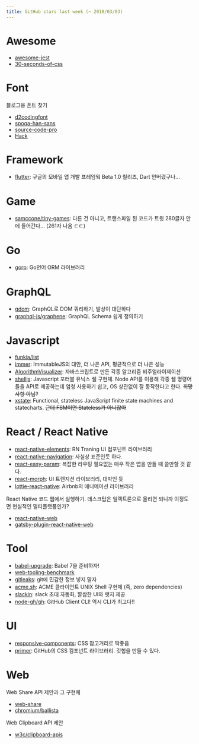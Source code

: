 ```yaml
---
title: GitHub stars last week (~ 2018/03/03)
---
```


# Awesome
- [awesome-jest](https://github.com/jest-community/awesome-jest)
- [30-seconds-of-css](https://github.com/atomiks/30-seconds-of-css)

# Font
블로그용 폰트 찾기
- [d2codingfont](https://github.com/naver/d2codingfont)
- [spoqa-han-sans](https://github.com/spoqa/spoqa-han-sans)
- [source-code-pro](https://github.com/adobe-fonts/source-code-pro)
- [Hack](https://github.com/source-foundry/Hack)

# Framework
- [flutter](https://github.com/flutter/flutter): 구글의 모바일 앱 개발 프레임웍 Beta 1.0 릴리즈, Dart 안버렸구나...

# Game
- [samccone/tiny-games](https://github.com/samccone/tiny-games): 다른 건 아니고, 트랜스파일 된 코드가 트윗 280글자 안에 들어간다... (261자 나옴 ㄷㄷ)

# Go
- [gorp](https://github.com/go-gorp/gorp): Go언어 ORM 라이브러리

# GraphQL
- [gdom](https://github.com/syrusakbary/gdom): GraphQL로 DOM 쿼리하기, 발상이 대단하다
- [graphql-js/graphene](https://github.com/graphql-js/graphene): GraphQL Schema 쉽게 정의하기

# Javascript
- [funkia/list](https://github.com/funkia/list)
- [immer](https://github.com/mweststrate/immer): ImmutableJS의 대안, 더 나은 API, 평균적으로 더 나은 성능
- [AlgorithmVisualizer](https://github.com/parkjs814/AlgorithmVisualizer): 자바스크립트로 만든 각종 알고리즘 비주얼라이제이션
- [shelljs](https://github.com/shelljs/shelljs): Javascript 포터블 유닉스 쉘 구현체. Node API를 이용해 각종 쉘 명령어들을 API로 제공하는데 엄청 사용하기 쉽고, OS 상관없이 잘 동작한다고 한다. ~~희망사항 아님?~~
- [xstate](https://github.com/davidkpiano/xstate): Functional, stateless JavaScript finite state machines and statecharts. ~~근데 FSM이면 Stateless가 아니잖아~~

# React / React Native
- [react-native-elements](https://github.com/react-native-training/react-native-elements): RN Traning UI 컴포넌트 라이브러리
- [react-native-navigation](https://github.com/wix/react-native-navigation): 사실상 표준인듯 하다.
- [react-easy-param](https://github.com/solkimicreb/react-easy-params): 복잡한 라우팅 필요없는 매우 작은 앱을 만들 때 쓸만할 것 같다.
- [react-morph](https://github.com/brunnolou/react-morph): UI 트랜지션 라이브러리, 대박인 듯
- [lottie-react-native](https://github.com/airbnb/lottie-react-native): Airbnb의 애니메이션 라이브러리

React Native 코드 웹에서 실행하기. 데스크탑은 일렉트론으로 올리면 되니까 이정도면 현실적인 멀티플랫폼인가?
- [react-native-web](https://github.com/necolas/react-native-web)
- [gatsby-plugin-react-native-web](https://github.com/slorber/gatsby-plugin-react-native-web)

# Tool
- [babel-upgrade](https://github.com/babel/babel-upgrade): Babel 7을 준비하자!
- [web-tooling-benchmark](https://github.com/v8/web-tooling-benchmark)
- [gitleaks](https://github.com/zricethezav/gitleaks): git에 민감한 정보 넣지 말자
- [acme.sh](https://github.com/Neilpang/acme.sh): ACME 클라이언트 UNIX Shell 구현체 (즉, zero dependencies)
- [slackin](https://github.com/rauchg/slackin): slack 초대 자동화, 깔쌈한 UI와 뱃지 제공
- [node-gh/gh](https://github.com/node-gh/gh): GitHub Client CLI! 역시 CLI가 최고다!!

# UI
- [responsive-components](https://github.com/philipwalton/responsive-components): CSS 참고거리로 딱좋음
- [primer](https://github.com/primer/primer): GitHub의 CSS 컴포넌트 라이브러리. 깃헙을 만들 수 있다.

# Web 
Web Share API 제안과 그 구현체
- [web-share](https://github.com/WICG/web-share)
- [chromium/ballista](https://github.com/chromium/ballista)

Web Clipboard API 제안
- [w3c/clipboard-apis](https://github.com/w3c/clipboard-apis)

